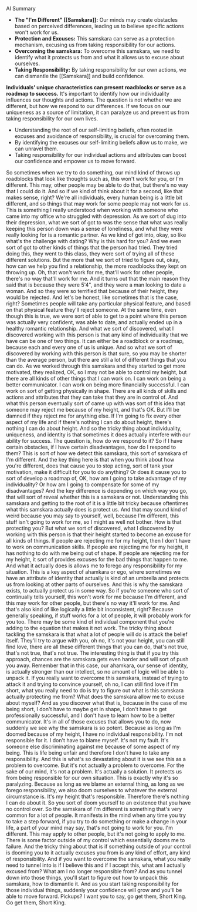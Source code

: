 AI Summary
- **The "I'm Different" [[Samskara]]:** Our minds may create obstacles based on perceived differences, leading us to believe specific actions won't work for us.
- **Protection and Excuses:** This samskara can serve as a protection mechanism, excusing us from taking responsibility for our actions.
- **Overcoming the samskara:** To overcome this samskara, we need to identify what it protects us from and what it allows us to excuse about ourselves.
- **Taking Responsibility:** By taking responsibility for our own actions, we can dismantle the [[Samskara]] and build confidence.

**Individuals' unique characteristics can present roadblocks or serve as a roadmap to success.** It's important to identify how our individuality influences our thoughts and actions. The question is not whether we are different, but how we respond to our differences. If we focus on our uniqueness as a source of limitation, it can paralyze us and prevent us from taking responsibility for our own lives.

- Understanding the root of our self-limiting beliefs, often rooted in excuses and avoidance of responsibility, is crucial for overcoming them.
- By identifying the excuses our self-limiting beliefs allow us to make, we can unravel them.
- Taking responsibility for our individual actions and attributes can boost our confidence and empower us to move forward.

 So sometimes when we try to do something, our mind kind of throws up roadblocks that look like thoughts such as, this won't work for you, or I'm different. This may, other people may be able to do that, but there's no way that I could do it. And so if we kind of think about it for a second, like that makes sense, right? We're all individuals, every human being is a little bit different, and so things that may work for some people may not work for us. This is something I really understood when working with someone who came into my office who struggled with depression. As we sort of dug into their depression, what we sort of got to was the sense that what was really keeping this person down was a sense of loneliness, and what they were really looking for is a romantic partner. As we kind of got into, okay, so like what's the challenge with dating? Why is this hard for you? And we even sort of got to other kinds of things that the person had tried. They tried doing this, they went to this class, they were sort of trying all of these different solutions. But the more that we sort of tried to figure out, okay, how can we help you find a relationship, the more roadblocks they kept on throwing up. Oh, that won't work for me, that'll work for other people, there's no way that'll work for me. And it turns out that the main reason they said that is because they were 5'4", and they were a man looking to date a woman. And so they were so terrified that because of their height, they would be rejected. And let's be honest, like sometimes that is the case, right? Sometimes people will take any particular physical feature, and based on that physical feature they'll reject someone. At the same time, even though this is true, we were sort of able to get to a point where this person was actually very confident, was able to date, and actually ended up in a healthy romantic relationship. And what we sort of discovered, what I discovered working with this person is that any kind of individuality that we have can be one of two things. It can either be a roadblock or a roadmap, because each and every one of us is unique. And so what we sort of discovered by working with this person is that sure, so you may be shorter than the average person, but there are still a lot of different things that you can do. As we worked through this samskara and they started to get more motivated, they realized, OK, so I may not be able to control my height, but there are all kinds of other things that I can work on. I can work on being a better communicator. I can work on being more financially successful. I can work on sort of getting physically in shape. There are all kinds of skills and actions and attributes that they can take that they are in control of. And what this person eventually sort of came up with was sort of this idea that someone may reject me because of my height, and that's OK. But I'll be damned if they reject me for anything else. If I'm going to fix every other aspect of my life and if there's nothing I can do about height, there's nothing I can do about height. And so the tricky thing about individuality, uniqueness, and identity is that sometimes it does actually interfere with our ability for success. The question is, how do we respond to it? So if I have certain obstacles, if I have certain disadvantages, how do I respond to them? This is sort of how we detect this samskara, this sort of samskara of I'm different. And the key thing here is that when you think about how you're different, does that cause you to stop acting, sort of tank your motivation, make it difficult for you to do anything? Or does it cause you to sort of develop a roadmap of, OK, how am I going to take advantage of my individuality? Or how am I going to compensate for some of my disadvantages? And the key difference is depending on which way you go, that will sort of reveal whether this is a samskara or not. Understanding this samskara and getting to the root of it is a little bit tricky because oftentimes what this samskara actually does is protect us. And that may sound kind of weird because you may say to yourself, well, because I'm different, this stuff isn't going to work for me, so I might as well not bother. How is that protecting you? But what we sort of discovered, what I discovered by working with this person is that their height started to become an excuse for all kinds of things. If people are rejecting me for my height, then I don't have to work on communication skills. If people are rejecting me for my height, it has nothing to do with me being out of shape. If people are rejecting me for my height, it sort of provides excuses for the bad things that happen to me. And what it actually does is allows me to forego any responsibility for my situation. This is a key aspect of ahamkara or ego, where sometimes we have an attribute of identity that actually is kind of an umbrella and protects us from looking at other parts of ourselves. And this is why the samskara exists, to actually protect us in some way. So if you're someone who sort of continually tells yourself, this won't work for me because I'm different, and this may work for other people, but there's no way it'll work for me. And that's also kind of like logically a little bit inconsistent, right? Because generally speaking, if stuff works for a lot of people, it will probably work for you too. There may be some kind of individual component that you're adding to the equation that makes it not work. The tricky thing about tackling the samskara is that what a lot of people will do is attack the belief itself. They'll try to argue with you, oh no, it's not your height, you can still find love, there are all these different things that you can do, that's not true, that's not true, that's not true. The interesting thing is that if you try this approach, chances are the samskara gets even harder and will sort of push you away. Remember that in this case, our ahamkara, our sense of identity, is actually stronger than our intellect, so no amount of logic will be able to unpack it. If you really want to overcome this samskara, instead of trying to attack it and trying to convince yourself, oh no, I can still find love if I'm short, what you really need to do is try to figure out what is this samskara actually protecting me from? What does the samskara allow me to excuse about myself? And as you discover what that is, because in the case of me being short, I don't have to maybe get in shape, I don't have to get professionally successful, and I don't have to learn how to be a better communicator. It's in all of those excuses that allows you to do, now suddenly we see why the samskara is so potent. Because as long as I'm doomed because of my height, I have no individual responsibility. I'm not responsible for it. I don't have to blame myself. It's not my fault. It's someone else discriminating against me because of some aspect of my being. This is life being unfair and therefore I don't have to take any responsibility. And this is what's so devastating about it is we see this as a problem to overcome. But it's not actually a problem to overcome. For the sake of our mind, it's not a problem. It's actually a solution. It protects us from being responsible for our own situation. This is exactly why it's so paralyzing. Because as long as we blame an external thing, as long as we forego responsibility, we also doom ourselves to whatever the external circumstance is. It's my height that's responsible. Therefore there's nothing I can do about it. So you sort of doom yourself to an existence that you have no control over. So the samskara of I'm different is something that's very common for a lot of people. It manifests in the mind when any time you try to take a step forward, if you try to do something or make a change in your life, a part of your mind may say, that's not going to work for you. I'm different. This may apply to other people, but it's not going to apply to me. There is some factor outside of my control which essentially dooms me to failure. And the tricky thing about that is if something outside of your control is dooming you to it actually excuses you from is any kind of effort, any kind of responsibility. And if you want to overcome the samskara, what you really need to tunnel into is if I believe this and if I accept this, what am I actually excused from? What am I no longer responsible from? And as you tunnel down into those things, you'll start to figure out how to unpack this samskara, how to dismantle it. And as you start taking responsibility for those individual things, suddenly your confidence will grow and you'll be able to move forward. Pickups? I want you to say, go get them, Short King. Go get them, Short King.